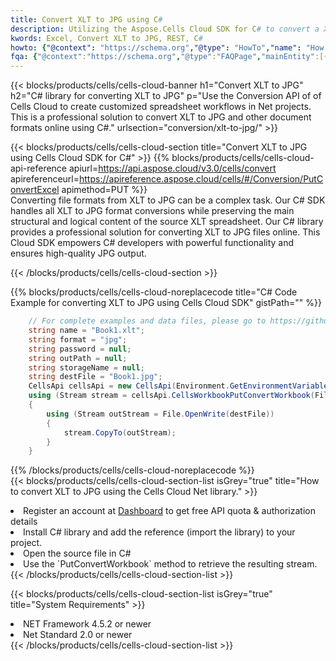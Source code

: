 ```yaml
---
title: Convert XLT to JPG using C# 
description: Utilizing the Aspose.Cells Cloud SDK for C# to convert a XLT format file to a JPG format file. 
kwords: Excel, Convert XLT to JPG, REST, C#
howto: {"@context": "https://schema.org","@type": "HowTo","name": "How to convert XLT to JPG using the Cells Cloud Net library.","description": "How to convert XLT to JPG using the Cells Cloud Net library.","image": {"@type": "ImageObject"},"url": "/net/conversion/xlt-to-jpg/","step": [{ "@type": "HowToStep","name": "How to convert XLT to JPG using the Cells Cloud Net library. step 1", "image": {"@type": "ImageObject",},"url": "/net/conversion/xlt-to-jpg/","text": "Register an account at <a href='https://dashboard.aspose.cloud/'>Dashboard</a> to get free API quota & authorization details",},{ "@type": "HowToStep","name": "How to convert XLT to JPG using the Cells Cloud Net library. step 1", "image": {"@type": "ImageObject",},"url": "/net/conversion/xlt-to-jpg/","text": "Install C# library and add the reference (import the library) to your project.",},{ "@type": "HowToStep","name": "How to convert XLT to JPG using the Cells Cloud Net library. step 1", "image": {"@type": "ImageObject",},"url": "/net/conversion/xlt-to-jpg/","text": "Open the source file in C#",},{ "@type": "HowToStep","name": "How to convert XLT to JPG using the Cells Cloud Net library. step 1", "image": {"@type": "ImageObject",},"url": "/net/conversion/xlt-to-jpg/","text": "Use the `PutConvertWorkbook` method to retrieve the resulting stream.",}, ],"supply": {"@type": "HowToSupply","name": "document"},"tool": [{"@type": "HowToTool","name": "Visual Studio, Visual Studio Code, Rider "},{"@type": "HowToTool","name": "Aspose Cells"}],"totalTime": "PT6M"}
fqa: {"@context":"https://schema.org","@type":"FAQPage","mainEntity":[{"@type":"Question","name":"Why convert file formats in C# using REST API?","acceptedAnswer":{"@type":"Answer","text":"Documents are encoded in many ways, and some files may be incompatible with the software you use. To open and read such files, just convert them to appropriate file formats.<br/><ol><li>Install .NET SDK and add the reference (import the library) to your project.</li><li>Open the source file in C# using REST API.</li><li>Call the PutConvertWorkbookRequest() method, passing an output filename with required extension.</li><li>Get the result of conversion as a separate file.</li></ol>"}},{"@type":"Question","name":"What file formats can I convert with your C# library?","acceptedAnswer":{"@type":"Answer","text":"We support a variety of file formats for conversion using .NET library, including XLSX, Excel, xls , PDF, CSV, HTML, Markdown, XML, PNG, JPG, TIFF, Json, TXT and many more."}},{"@type":"Question","name":"What is the maximum allowed file size for conversion using this .NET library?","acceptedAnswer":{"@type":"Answer","text":"There are no file size limits for format conversions using .NET library."}}]}
---
```



{{< blocks/products/cells/cells-cloud-banner h1="Convert XLT to JPG" h2="C# library for converting XLT to JPG" p="Use the Conversion API of of Cells Cloud to create customized spreadsheet workflows in Net projects. This is a professional solution to convert XLT to JPG and other document formats online using C#." urlsection="conversion/xlt-to-jpg/" >}}

{{< blocks/products/cells/cells-cloud-section  title="Convert XLT to JPG using Cells Cloud SDK for C#" >}}
{{% blocks/products/cells/cells-cloud-api-reference  apiurl=https://api.aspose.cloud/v3.0/cells/convert  apireferenceurl=https://apireference.aspose.cloud/cells/#/Conversion/PutConvertExcel  apimethod=PUT %}}
<br/>
Converting file formats from XLT to JPG can be a complex task. Our C# SDK handles all XLT to JPG format conversions while preserving the main structural and logical content of the source XLT spreadsheet. Our C# library provides a professional solution for converting XLT to JPG files online. This Cloud SDK empowers C# developers with powerful functionality and ensures high-quality JPG output.

{{< /blocks/products/cells/cells-cloud-section >}}

{{% blocks/products/cells/cells-cloud-noreplacecode title="C# Code Example for converting XLT to JPG using Cells Cloud SDK" gistPath="" %}}
 
```cs
    // For complete examples and data files, please go to https://github.com/aspose-cells-cloud/aspose-cells-cloud-dotnet/
    string name = "Book1.xlt";
    string format = "jpg";
    string password = null;
    string outPath = null;
    string storageName = null;
    string destFile = "Book1.jpg";
    CellsApi cellsApi = new CellsApi(Environment.GetEnvironmentVariable("ProductClientId"), Environment.GetEnvironmentVariable("ProductClientSecret"));
    using (Stream stream = cellsApi.CellsWorkbookPutConvertWorkbook(File.OpenRead(name), format, password, outPath, storageName))
    {
        using (Stream outStream = File.OpenWrite(destFile))
        {
            stream.CopyTo(outStream);
        }
    }
```
 
{{% /blocks/products/cells/cells-cloud-noreplacecode  %}}
<br/>
{{< blocks/products/cells/cells-cloud-section-list isGrey="true"  title="How to convert XLT to JPG using the Cells Cloud Net library." >}}
<li>Register an account at <a href="https://dashboard.aspose.cloud/">Dashboard</a> to get free API quota & authorization details</li>
<li>Install C# library and add the reference (import the library) to your project.</li>
<li>Open the source file in C#</li>
<li>Use the `PutConvertWorkbook` method to retrieve the resulting stream.</li>
{{< /blocks/products/cells/cells-cloud-section-list >}}

{{< blocks/products/cells/cells-cloud-section-list isGrey="true"  title="System Requirements" >}}
<li>NET Framework 4.5.2 or newer</li>
<li>Net Standard 2.0 or newer</li>
{{< /blocks/products/cells/cells-cloud-section-list >}}
